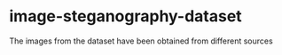 # image-steganography-dataset
The images from the dataset have been obtained from different sources
